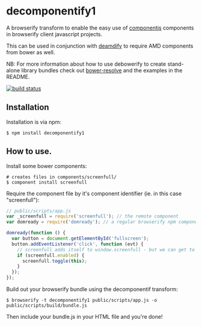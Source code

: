 # decomponentify1

A browserify transform to enable the easy use of [componentjs](https://github.com/component) components in browserify client javascript projects.

This can be used in conjunction with [deamdify](https://github.com/jaredhanson/deamdify) to require AMD components from bower as well.

NB: For more information about how to use debowerify to create stand-alone library bundles
check out [bower-resolve](https://github.com/eugeneware/bower-resolve) and the 
examples in the README.

[![build status](https://secure.travis-ci.org/frankwallis/decomponentify1.png)](http://travis-ci.org/frankwallis/decomponentify1)

## Installation

Installation is via npm:

```
$ npm install decomponentify1
```

## How to use.

Install some bower components:

```
# creates files in components/screenfull/
$ component install screenfull
```

Require the component file by it's component identifier (ie. in this case "screenfull"):

``` js
// public/scripts/app.js
var _screenfull = require('screenfull'); // the remote component
var domready = require('domready'); // a regular browserify npm component

domready(function () {
  var button = document.getElementById('fullscreen');
  button.addEventListener('click', function (evt) {
    // screenfull adds itself to window.screenfull - but we can get to it
    if (screenfull.enabled) {
      screenfull.toggle(this);
    }
  });
});
```

Build out your browserify bundle using the decomponentif transform:

```
$ browserify -t decomponentify1 public/scripts/app.js -o public/scripts/build/bundle.js
```

Then include your bundle.js in your HTML file and you're done!
